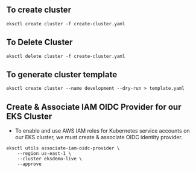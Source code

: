 ## To create cluster
```
eksctl create cluster -f create-cluster.yaml

```

## To Delete Cluster
```
eksctl delete cluster -f create-cluster.yaml

```
## To generate cluster template 
```
eksctl create cluster --name development --dry-run > template.yaml
```

## Create & Associate IAM OIDC Provider for our EKS Cluster
- To enable and use AWS IAM roles for Kubernetes service accounts on our EKS cluster, we must create & associate OIDC identity provider.

```
eksctl utils associate-iam-oidc-provider \
    --region us-east-1 \
    --cluster eksdemo-live \
    --approve
```
